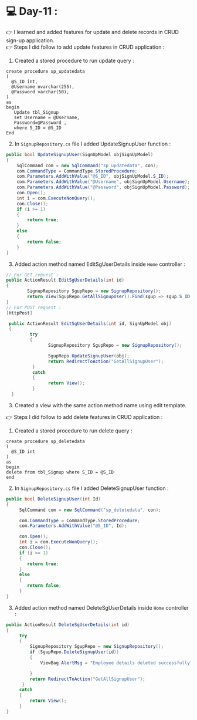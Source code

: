 # :computer: Day-11 :
:point_right: I learned and added features for update and delete records in CRUD sign-up application. <br>
:point_right: Steps I did follow to add update features in CRUD application : <br>
1. Created a stored procedure to run update query :
```MySQL
create procedure sp_updatedata 
(  
  @S_ID int,
  @Username nvarchar(255),
  @Password varchar(50),  
)  
as  
begin  
   Update tbl_Signup  
   set Username = @Username,   
   Password=@Password , 
   where S_ID = @S_ID  
End 
```
2. In `SignupRepository.cs` file I added UpdateSignupUser function :
``` C#
public bool UpdateSignupUser(SignUpModel objSignUpModel)
{
    SqlCommand com = new SqlCommand("sp_updatedata", con);
    com.CommandType = CommandType.StoredProcedure;
    com.Parameters.AddWithValue("@S_ID", objSignUpModel.S_ID);
    com.Parameters.AddWithValue("@Username", objSignUpModel.Username);
    com.Parameters.AddWithValue("@Password", objSignUpModel.Password);
    con.Open();
    int i = com.ExecuteNonQuery();
    con.Close();
    if (i >= 1)
    {
        return true;
    }
    else
    {
        return false;
    }
}
```
3. Added action method named EditSgUserDetails inside `Home` controller :
``` C#
// For GET request :
public ActionResult EditSgUserDetails(int id)
{
        SignupRepository SgupRepo = new SignupRepository();
        return View(SgupRepo.GetAllSignupUser().Find(sgup => sgup.S_ID == id));
}
// For POST request :
[HttpPost]

 public ActionResult EditSgUserDetails(int id, SignUpModel obj)
 {
         try
         {
                SignupRepository SgupRepo = new SignupRepository();

                SgupRepo.UpdateSignupUser(obj);
                return RedirectToAction("GetAllSignupUser");
          }
          catch
          {
                return View();
          }
  }
```
3. Created a view with the same action method name using edit template. <br>

:point_right: Steps I did follow to add delete features in CRUD application : <br>
1. Created a stored procedure to run delete query : 
``` MySQL
create procedure sp_deletedata
(
  @S_ID int
)
as
begin
delete from tbl_Signup where S_ID = @S_ID 
end
```
2. In `SignupRepository.cs` file I added DeleteSignupUser function :
``` C#
public bool DeleteSignupUser(int Id)
{
     SqlCommand com = new SqlCommand("sp_deletedata", con);

     com.CommandType = CommandType.StoredProcedure;
     com.Parameters.AddWithValue("@S_ID", Id);

     con.Open();
     int i = com.ExecuteNonQuery();
     con.Close();
     if (i >= 1)
     {
        return true;
     }
     else
     {
        return false;
     }            
}    
```
3. Added action method named DeleteSgUserDetails inside `Home` controller :
``` C#
public ActionResult DeleteSgUserDetails(int id)
{
     try
     {
         SignupRepository SgupRepo = new SignupRepository();
         if (SgupRepo.DeleteSignupUser(id))
         {
             ViewBag.AlertMsg = "Employee details deleted successfully";

         }
         return RedirectToAction("GetAllSignupUser");
      }
     catch
     {
         return View();
     }
}
```


